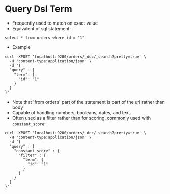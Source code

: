 # Query Dsl Term #

* Frequently used to match on exact value
* Equivalent of sql statement:
```
select * from orders where id = "1"
```
* Example
```
curl -XPOST 'localhost:9200/orders/_doc/_search?pretty=true' \
  -H 'content-type:application/json' \
  -d '{
  "query" : {
    "term": {
      "id": "1"
    }
  }
}'
```
* Note that 'from orders' part of the statement is part of the url rather than body
* Capable of handling numbers, booleans, dates, and text.
* Often used as a filter rather than for scoring, commonly used with ```constant_score```:
```
curl -XPOST 'localhost:9200/orders/_doc/_search?pretty=true' \
  -H 'content-type:application/json' \
  -d '{
  "query" : {
    "constant_score" : { 
      "filter" : {
        "term": {
          "id": "1"
        }
      }
    }
  }
}'
```
